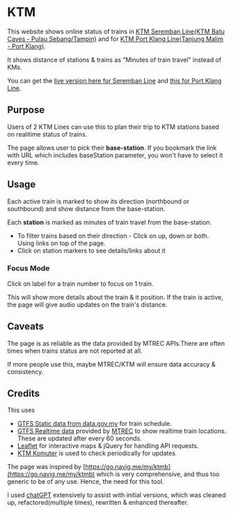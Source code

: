 # KTM
This website shows online status of trains in [KTM Seremban Line(KTM Batu Caves - Pulau Sebang/Tampin)](https://en.wikipedia.org/wiki/Batu_Caves%E2%80%93Pulau_Sebang_Line) and for [KTM Port Klang Line(Tanjung Malim - Port Klang)](https://en.wikipedia.org/wiki/Tanjung_Malim-Port_Klang_Line).

It shows distance of stations & trains as "Minutes of train travel" instead of KMs.

You can get the [live version here for Seremban Line](https://arun-ks.github.io/KTM/) and [this for Port Klang Line](https://arun-ks.github.io/KTM/index_PortKlang.html).

## Purpose
Users of 2 KTM Lines can use this to plan their trip to KTM stations based on realitime status of trains.

The page allows user to pick their **base-station**. If you bookmark the link with URL which includes baseStation parameter, you won't have to select it every time.

## Usage
Each active train is marked to show its direction (northbound or southbound) and show distance from the base-station.

Each **station** is marked as minutes of train travel from the base-station.

- To filter trains based on their direction - Click on up, down or both. Using links on top of the page.
- Click on station markers to see details/links about it

### Focus Mode
Click on label for a train number to focus on 1 train. 

This will show more details about the train & it position. If the train is active, the page will give audio updates on the train's distance.

## Caveats
The page is as reliable as the data provided by MTREC APIs.There are often times when trains status are not reported at all.

If more people use this, maybe MTREC/KTM will ensure data accuracy & consistency.

## Credits
This uses 
- [GTFS Static data from data.gov.my](https://developer.data.gov.my/realtime-api/gtfs-static) for train schedule.
- [GTFS Realtime data](https://documenter.getpostman.com/view/40279048/2sAYBd67bZ) provided by [MTREC](https://www.mtrec.name.my/api.html) to show realtime train locations. These are updated after every 60 seconds.
- [Leaflet](https://leafletjs.com/) for interactive maps & jQuery for handling API requests.
- [KTM Komuter](https://www.ktmb.com.my/Komuter.html) is used to check periodically for updates 


The page was inspired by [https://go.navig.me/my/ktmb](https://go.navig.me/my/ktmb) which is very comprehensive, and thus too generic to be of any use. Hence, the need for this tool.

I used [chatGPT](https://chatgpt.com) extensively to assist with initial versions, which was cleaned up, refactored(multiple times), rewritten & enhanced thereafter.
